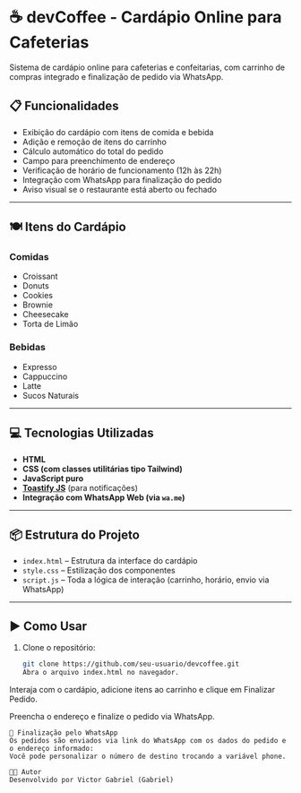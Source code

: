 # ☕ devCoffee - Cardápio Online para Cafeterias

Sistema de cardápio online para cafeterias e confeitarias, com carrinho de compras integrado e finalização de pedido via WhatsApp.

## 📋 Funcionalidades

- Exibição do cardápio com itens de comida e bebida
- Adição e remoção de itens do carrinho
- Cálculo automático do total do pedido
- Campo para preenchimento de endereço
- Verificação de horário de funcionamento (12h às 22h)
- Integração com WhatsApp para finalização do pedido
- Aviso visual se o restaurante está aberto ou fechado

---

## 🍽️ Itens do Cardápio

### Comidas

- Croissant
- Donuts
- Cookies
- Brownie
- Cheesecake
- Torta de Limão

### Bebidas

- Expresso
- Cappuccino
- Latte
- Sucos Naturais

---

## 💻 Tecnologias Utilizadas

- **HTML**
- **CSS (com classes utilitárias tipo Tailwind)**
- **JavaScript puro**
- **[Toastify JS](https://apvarun.github.io/toastify-js/)** (para notificações)
- **Integração com WhatsApp Web (via `wa.me`)**

---

## 📦 Estrutura do Projeto

- `index.html` – Estrutura da interface do cardápio
- `style.css` – Estilização dos componentes
- `script.js` – Toda a lógica de interação (carrinho, horário, envio via WhatsApp)

---

## ▶️ Como Usar

1. Clone o repositório:
   ```bash
   git clone https://github.com/seu-usuario/devcoffee.git
   Abra o arquivo index.html no navegador.
   ```

Interaja com o cardápio, adicione itens ao carrinho e clique em Finalizar Pedido.

Preencha o endereço e finalize o pedido via WhatsApp.

```
📱 Finalização pelo WhatsApp
Os pedidos são enviados via link do WhatsApp com os dados do pedido e o endereço informado:
Você pode personalizar o número de destino trocando a variável phone.

🧑‍💻 Autor
Desenvolvido por Victor Gabriel (Gabriel)
```
